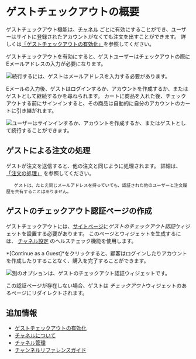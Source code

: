 # ゲストチェックアウトの概要

ゲストチェックアウト機能は、[チャネル](../../starting-a-store/channels/introduction-to-channels.md) ごとに有効にすることができ、ユーザーはサイトに登録されたアカウントがなくても注文を出すことができます。 詳しくは[「ゲストチェックアウトの有効化」](./enabling-guest-checkout.md)を参照してください。

ゲストチェックアウトを有効にすると、ゲストユーザーはチェックアウトの際にEメールアドレスの入力が必要になります。

![続行するには、ゲストはメールアドレスを入力する必要があります。](./guest-checkout-overview/images/01.png)

Eメールの入力後、ゲストはログインするか、アカウントを作成するか、またはゲストとして継続するかを尋ねられます。 カートに商品を入れた後、チェックアウトする前にサインインすると、その商品は自動的に自分のアカウントのカートに引き継がれます。

![ユーザーはサインインするか、アカウントを作成するか、またはゲストとして続行することができます。](./guest-checkout-overview/images/03.png)

## ゲストによる注文の処理

ゲストが注文を送信すると、他の注文と同じように処理されます。 詳細は、 [「注文の処理」](../../orders-and-fulfillment/orders/processing-an-order.md) を参照してください。

``` note::
   ゲストは、たとえ同じメールアドレスを持っていても、認証された他のユーザーと注文履歴を共有することはありません。
```

## ゲストのチェックアウト認証ページの作成

ゲストチェックアウトには、[サイトページ](https://learn.liferay.com/dxp/7.x/en/site-building/creating_pages.html)に*ゲストのチェックアウト認証*ウィジェットを設置する必要があります。 このページとウィジェットを生成するには、 [チャネル設定](../../starting-a-store/channels/channels-reference-guide.md) のヘルスチェック機能を使用します。

*[Continue as a Guest]*をクリックすると、顧客はログインしたりアカウントを作成したりすることなく、購入を完了することができます。

![別のオプションは、ゲストのチェックアウト認証ウィジェットです。](./guest-checkout-overview/images/02.png)

この認証ページが存在しない場合、ゲストは *チェックアウト*ウィジェットのあるページにリダイレクトされます。

## 追加情報

  - [ゲストチェックアウトの有効化](./enabling-guest-checkout.md)
  - [チャネルについて](../../starting-a-store/channels/introduction-to-channels.md)
  - [チャネル管理](../../starting-a-store/channels/managing-channels.md)
  - [チャンネルリファレンスガイド](../../starting-a-store/channels/channels-reference-guide.md)
